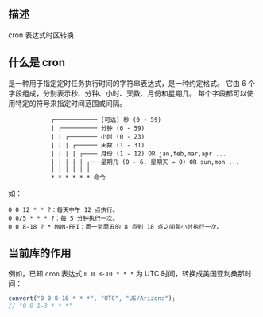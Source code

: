## 描述

cron 表达式时区转换

## 什么是 cron

是一种用于指定定时任务执行时间的字符串表达式，是一种约定格式。
它由 6 个字段组成，分别表示秒、分钟、小时、天数、月份和星期几。
每个字段都可以使用特定的符号来指定时间范围或间隔。

```
            ┌──────────── [可选] 秒 (0 - 59)
            | ┌────────── 分钟 (0 - 59)
            | | ┌──────── 小时 (0 - 23)
            | | | ┌────── 天数 (1 - 31)
            | | | | ┌──── 月份 (1 - 12) OR jan,feb,mar,apr ...
            | | | | | ┌── 星期几 (0 - 6, 星期天 = 0) OR sun,mon ...
            | | | | | |
            * * * * * * 命令
```

如：

```
0 0 12 * * ?：每天中午 12 点执行。
0 0/5 * * * ?：每 5 分钟执行一次。
0 0 8-18 ? * MON-FRI：周一至周五的 8 点到 18 点之间每小时执行一次。
```

## 当前库的作用

例如，已知 `cron` 表达式 `0 0 8-10 * * *` 为 UTC 时间，转换成美国亚利桑那时间：

```js
convert("0 0 8-10 * * *", "UTC", "US/Arizona");
// "0 0 1-3 * * *"
```
